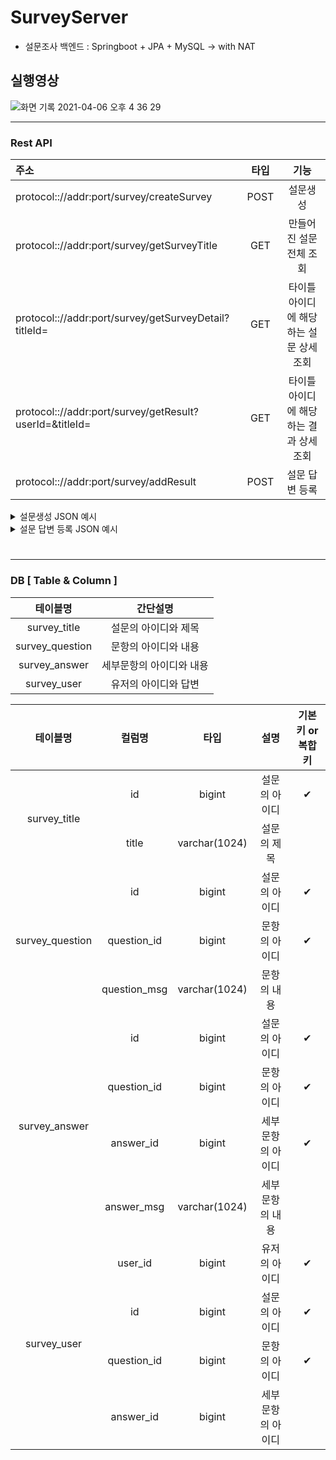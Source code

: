 # SurveyServer
- 설문조사 백엔드 : Springboot + JPA + MySQL -> with NAT

## 실행영상

![화면 기록 2021-04-06 오후 4 36 29](https://user-images.githubusercontent.com/72678200/113675805-b3f17880-96f6-11eb-96f8-2622da079554.gif)

------


### Rest API
|주소|타입|기능|
|:-------------|:-------:|:-----:|
|protocol:://addr:port/survey/createSurvey|POST|설문생성||
|protocol:://addr:port/survey/getSurveyTitle|GET|만들어진 설문 전체 조회||
|protocol:://addr:port/survey/getSurveyDetail?titleId=|GET|타이틀 아이디에 해당하는 설문 상세조회||
|protocol:://addr:port/survey/getResult?userId=&titleId=|GET|타이틀 아이디에 해당하는 결과 상세조회||
|protocol:://addr:port/survey/addResult|POST|설문 답변 등록||

<details>
<summary>설문생성 JSON 예시</summary>
<div markdown="1">
<pre class="brush: json" >
{ 
    "title": {
        "title":"선택이 필요합니다."
    } ,
    "questions":[
        {
            "question_id":1,
            "question_msg":"야식은 무엇을 먹을까요?",
            "answers" : [
                {
                    "answer_id":1,
                    "answer_msg":"1.치킨"
                },
                {
                    "answer_id":2,
                    "answer_msg":"2.족발"
                },
                {
                    "answer_id":3,
                    "answer_msg":"3.굶기"
                }
            ]
        } , 
        {
            "question_id":2,
            "question_msg":"오늘은 몇시에잘까요?",
            "answers" : [
                {
                    "answer_id":1,
                    "answer_msg":"22시59분"
                },
                {
                    "answer_id":2,
                    "answer_msg":"23시59분"
                },
                {
                    "answer_id":3,
                    "answer_msg":"내일자요"
                }
            ]
        },
        {
            "question_id":3,
            "question_msg":"어느 커피숍을 갈까요?",
            "answers" : [
                {
                    "answer_id":1,
                    "answer_msg":"스타벅스"
                },
                {
                    "answer_id":2,
                    "answer_msg":"이디야"
                },
                {
                    "answer_id":3,
                    "answer_msg":"메가"
                }
            ]
        }
    ]
}
</pre>
</div>
</details>

<details>
<summary>설문 답변 등록 JSON 예시</summary>
<div markdown="1">
<pre class="brush: json" >
{
    "userId":202104061549,
    "titleId":1,
    "userAnsList":[
        {
            "questionId":1,
            "answerId":2
        },
        {
            "questionId":2,
            "answerId":1
        }
    ],
    "countList":null
}
</pre>
</div>
</details>

#

------

### DB [ Table & Column ]
|테이블명|간단설명|
|:-------------:|:-------:|
|survey_title|설문의 아이디와 제목|
|survey_question|문항의 아이디와 내용|
|survey_answer|세부문항의 아이디와 내용|
|survey_user|유저의 아이디와 답변|

<table>
    <thead>
        <tr>
            <th>테이블명</th>
            <th>컬럼명</th>
            <th>타입</th>
            <th>설명</th>
            <th>기본키 or 복합키</th>
        </tr>
    </thead>
    <tbody>
        <tr>
            <td rowspan=2 style="text-align: center">survey_title</td>
            <td style="text-align: center">id</td>
            <td style="text-align: center">bigint</td>
            <td style="text-align: center">설문의 아이디</td>
            <td style="text-align: center">✔</td>
        </tr>
        <tr>
            <td style="text-align: center">title</td>
            <td style="text-align: center">varchar(1024)</td>
            <td style="text-align: center">설문의 제목</td>
            <td style="text-align: center"></td>
        </tr>
        <tr>
            <td rowspan=3 style="text-align: center">survey_question</td>
            <td style="text-align: center">id</td>
            <td style="text-align: center">bigint</td>
            <td style="text-align: center">설문의 아이디</td>
            <td style="text-align: center">✔</td>
        </tr>
        <tr>
            <td style="text-align: center">question_id</td>
            <td style="text-align: center">bigint</td>
            <td style="text-align: center">문항의 아이디</td>
            <td style="text-align: center">✔</td>
        </tr>
        <tr>
            <td style="text-align: center">question_msg</td>
            <td style="text-align: center">varchar(1024)</td>
            <td style="text-align: center">문항의 내용</td>
            <td style="text-align: center"></td>
        </tr>
        <tr>
            <td rowspan=4 style="text-align: center">survey_answer</td>
            <td style="text-align: center">id</td>
            <td style="text-align: center">bigint</td>
            <td style="text-align: center">설문의 아이디</td>
            <td style="text-align: center">✔</td>
        </tr>
        <tr>
            <td style="text-align: center">question_id</td>
            <td style="text-align: center">bigint</td>
            <td style="text-align: center">문항의 아이디</td>
            <td style="text-align: center">✔</td>
        </tr>
        <tr>
            <td style="text-align: center">answer_id</td>
            <td style="text-align: center">bigint</td>
            <td style="text-align: center">세부문항의 아이디</td>
            <td style="text-align: center">✔</td>
        </tr>
        <tr>
            <td style="text-align: center">answer_msg</td>
            <td style="text-align: center">varchar(1024)</td>
            <td style="text-align: center">세부문항의 내용</td>
            <td style="text-align: center"></td>
        </tr>
        <tr>
            <td rowspan=4 style="text-align: center">survey_user</td>
            <td style="text-align: center">user_id</td>
            <td style="text-align: center">bigint</td>
            <td style="text-align: center">유저의 아이디</td>
            <td style="text-align: center">✔</td>
        </tr>
        <tr>
            <td style="text-align: center">id</td>
            <td style="text-align: center">bigint</td>
            <td style="text-align: center">설문의 아이디</td>
            <td style="text-align: center">✔</td>
        </tr>
        <tr>
            <td style="text-align: center">question_id</td>
            <td style="text-align: center">bigint</td>
            <td style="text-align: center">문항의 아이디</td>
            <td style="text-align: center">✔</td>
        </tr>
        <tr>
            <td style="text-align: center">answer_id</td>
            <td style="text-align: center">bigint</td>
            <td style="text-align: center">세부문항의 아이디</td>
            <td style="text-align: center"></td>
        </tr>
    </tbody>
</table>


